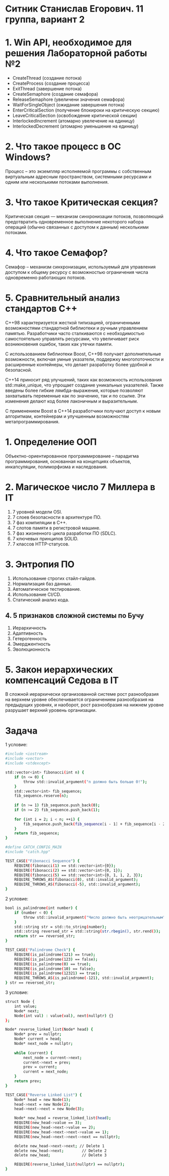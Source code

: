# Ситник Станислав Егорович. 11 группа, вариант 2

# 1. Win API, необходимое для решения Лабораторной работы №2

- CreateThread (создание потока)
- CreateProcess (создание процесса)
- ExitThread (завершение потока)
- CreateSemaphore (создание семафора)
- ReleaseSemaphore (увеличени значения семафора)
- WaitForSingleObject (ожидание завершения потока)
- EnterCriticalSection (получение блокироки на критическую секцию)
- LeaveCriticalSection (освобождение критической секции)
- InterlockedIncrement (атомарно увелечение на единицу)
- InterlockedDecrement (атомарно уменьшение на единицу)

# 2. Что такое процесс в ОС Windows?

Процесс – это экземпляр исполняемой программы с собственным виртуальным адресным пространством, системными ресурсами и одним или несколькими потоками выполнения.

# 3. Что такое Критическая секция?

Критическая секция — механизм синхронизации потоков, позволяющий предотвратить одновременное выполнение некоторого набора операций (обычно связанных с доступом к данным) несколькими потоками.

# 4. Что такое Семафор?

Семафор – механизм синхронизации, используемый для управления доступом к общему ресурсу с возможностью ограничения числа одновременно работающих потоков.

# 5. Сравнительный анализ стандартов C++  

C++98 характеризуется жесткой типизацией, ограниченными возможностями стандартной библиотеки и ручным управлением памятью. Разработчики часто сталкиваются с необходимостью самостоятельно управлять ресурсами, что увеличивает риск возникновения ошибок, таких как утечки памяти.

С использованием библиотеки Boost, C++98 получает дополнительные возможности, включая умные указатели, поддержку многопоточности и расширенные контейнеры, что делает разработку более удобной и безопасной.

C++14 приносит ряд улучшений, таких как возможность использования std::make_unique, что упрощает создание уникальных указателей. Также введены более гибкие лямбда-выражения, которые позволяют захватывать переменные как по значению, так и по ссылке. Эти изменения делают код более лаконичным и выразительным.

С применением Boost в C++14 разработчики получают доступ к новым алгоритмам, контейнерам и улучшенным возможностям метапрограммирования.

# 1. Определение ООП

Объектно-ориентированное программирование – парадигма программирования, основанная на концепциях объектов, инкапсуляции, полиморфизма и наследования.

# 2. Магическое число 7 Миллера в IT

1. 7 уровней модели OSI.
2. 7 слоев безопасности в архитектуре ПО.
3. 7 фаз компиляции в C++.
4. 7 слотов памяти в регистровой машине.
5. 7 фаз жизненного цикла разработки ПО (SDLC).
6. 7 ключевых принципов SOLID.
7. 7 классов HTTP-статусов.

# 3. Энтропия ПО  

1. Использование строгих стайл-гайдов.
2. Нормализация баз данных.
3. Автоматическое тестирование.
4. Использование CI/CD.
5. Статический анализ кода.

## 4. 5 признаков сложной системы по Бучу

1. Иерархичность
2. Адаптивность 
3. Гетерогенность
4. Эмерджентность 
5. Эволюционность

# 5. Закон иерархических компенсаций Седова в IT

В сложной иерархически организованной системе рост разнообразия на верхнем уровне обеспечивается ограничением разнообразия на предыдущих уровнях, и наоборот, рост разнообразия на нижнем уровне разрушает верхний уровень организации.

# Задача

1 условие:

```bash
#include <iostream>
#include <vector>
#include <stdexcept>

std::vector<int> fibonacci(int n) {
    if (n <= 0) {
        throw std::invalid_argument("n должно быть больше 0!");
    }
    std::vector<int> fib_sequence;
    fib_sequence.reserve(n);
    
    if (n >= 1) fib_sequence.push_back(0);
    if (n >= 2) fib_sequence.push_back(1);
    
    for (int i = 2; i < n; ++i) {
        fib_sequence.push_back(fib_sequence[i - 1] + fib_sequence[i - 2]);
    }
    return fib_sequence;
}

#define CATCH_CONFIG_MAIN
#include "catch.hpp"

TEST_CASE("Fibonacci Sequence") {
    REQUIRE(fibonacci(1) == std::vector<int>{0});
    REQUIRE(fibonacci(2) == std::vector<int>{0, 1});
    REQUIRE(fibonacci(5) == std::vector<int>{0, 1, 1, 2, 3});
    REQUIRE_THROWS_AS(fibonacci(0), std::invalid_argument);
    REQUIRE_THROWS_AS(fibonacci(-5), std::invalid_argument);
}
```

2 условие:

```bash
bool is_palindrome(int number) {
    if (number < 0) {
        throw std::invalid_argument("Число должно быть неотрицательным");
    }
    std::string str = std::to_string(number);
    std::string reversed_str = std::string(str.rbegin(), str.rend());
    return str == reversed_str;
}

TEST_CASE("Palindrome Check") {
    REQUIRE(is_palindrome(121) == true);
    REQUIRE(is_palindrome(123) == false);
    REQUIRE(is_palindrome(0) == true);
    REQUIRE(is_palindrome(10) == false);
    REQUIRE(is_palindrome(12321) == true);
    REQUIRE_THROWS_AS(is_palindrome(-121), std::invalid_argument);
} str == reversed_str;

```

3 условие:
```bash
struct Node {
    int value;
    Node* next;
    Node(int val) : value(val), next(nullptr) {}
};

Node* reverse_linked_list(Node* head) {
    Node* prev = nullptr;
    Node* current = head;
    Node* next_node = nullptr;
    
    while (current) {
        next_node = current->next;
        current->next = prev;
        prev = current;
        current = next_node;
    }
    return prev;
}

TEST_CASE("Reverse Linked List") {
    Node* head = new Node(1);
    head->next = new Node(2);
    head->next->next = new Node(3);

    Node* new_head = reverse_linked_list(head);
    REQUIRE(new_head->value == 3);
    REQUIRE(new_head->next->value == 2);
    REQUIRE(new_head->next->next->value == 1);
    REQUIRE(new_head->next->next->next == nullptr);

    delete new_head->next->next; // Delete 1
    delete new_head->next;        // Delete 2
    delete new_head;              // Delete 3

    REQUIRE(reverse_linked_list(nullptr) == nullptr);
}
```

